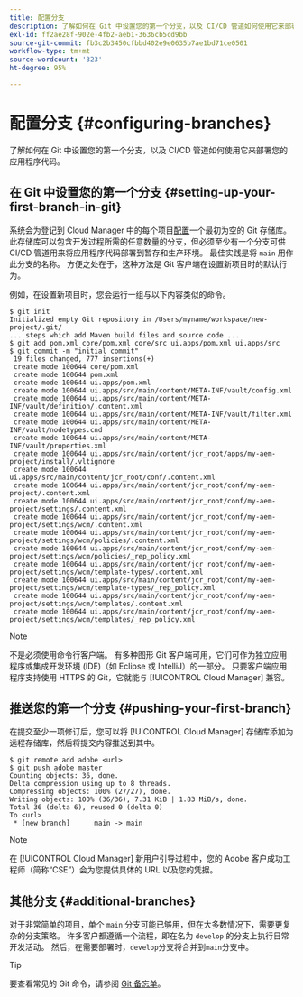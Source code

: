 ```yaml
---
title: 配置分支
description: 了解如何在 Git 中设置您的第一个分支，以及 CI/CD 管道如何使用它来部署您的应用程序代码。
exl-id: ff2ae28f-902e-4fb2-aeb1-3636cb5cd9bb
source-git-commit: fb3c2b3450cfbbd402e9e0635b7ae1bd71ce0501
workflow-type: tm+mt
source-wordcount: '323'
ht-degree: 95%

---
```



# 配置分支 {#configuring-branches}

了解如何在 Git 中设置您的第一个分支，以及 CI/CD 管道如何使用它来部署您的应用程序代码。

## 在 Git 中设置您的第一个分支 {#setting-up-your-first-branch-in-git}

系统会为登记到 Cloud Manager 中的每个项目[配置](/help/requirements/environment-provisioning.md)一个最初为空的 Git 存储库。 此存储库可以包含开发过程所需的任意数量的分支，但必须至少有一个分支可供 CI/CD 管道用来将应用程序代码部署到暂存和生产环境。 最佳实践是将 `main` 用作此分支的名称。 方便之处在于，这种方法是 Git 客户端在设置新项目时的默认行为。

例如，在设置新项目时，您会运行一组与以下内容类似的命令。

```shell
$ git init
Initialized empty Git repository in /Users/myname/workspace/new-project/.git/
... steps which add Maven build files and source code ...
$ git add pom.xml core/pom.xml core/src ui.apps/pom.xml ui.apps/src
$ git commit -m "initial commit"
 19 files changed, 777 insertions(+)
 create mode 100644 core/pom.xml
 create mode 100644 pom.xml
 create mode 100644 ui.apps/pom.xml
 create mode 100644 ui.apps/src/main/content/META-INF/vault/config.xml
 create mode 100644 ui.apps/src/main/content/META-INF/vault/definition/.content.xml
 create mode 100644 ui.apps/src/main/content/META-INF/vault/filter.xml
 create mode 100644 ui.apps/src/main/content/META-INF/vault/nodetypes.cnd
 create mode 100644 ui.apps/src/main/content/META-INF/vault/properties.xml
 create mode 100644 ui.apps/src/main/content/jcr_root/apps/my-aem-project/install/.vltignore
 create mode 100644 ui.apps/src/main/content/jcr_root/conf/.content.xml
 create mode 100644 ui.apps/src/main/content/jcr_root/conf/my-aem-project/.content.xml
 create mode 100644 ui.apps/src/main/content/jcr_root/conf/my-aem-project/settings/.content.xml
 create mode 100644 ui.apps/src/main/content/jcr_root/conf/my-aem-project/settings/wcm/.content.xml
 create mode 100644 ui.apps/src/main/content/jcr_root/conf/my-aem-project/settings/wcm/policies/.content.xml
 create mode 100644 ui.apps/src/main/content/jcr_root/conf/my-aem-project/settings/wcm/policies/_rep_policy.xml
 create mode 100644 ui.apps/src/main/content/jcr_root/conf/my-aem-project/settings/wcm/template-types/.content.xml
 create mode 100644 ui.apps/src/main/content/jcr_root/conf/my-aem-project/settings/wcm/template-types/_rep_policy.xml
 create mode 100644 ui.apps/src/main/content/jcr_root/conf/my-aem-project/settings/wcm/templates/.content.xml
 create mode 100644 ui.apps/src/main/content/jcr_root/conf/my-aem-project/settings/wcm/templates/_rep_policy.xml
```

>[!NOTE]
>
>不是必须使用命令行客户端。 有多种图形 Git 客户端可用，它们可作为独立应用程序或集成开发环境 (IDE)（如 Eclipse 或 IntelliJ）的一部分。 只要客户端应用程序支持使用 HTTPS 的 Git，它就能与 [!UICONTROL Cloud Manager] 兼容。

## 推送您的第一个分支 {#pushing-your-first-branch}

在提交至少一项修订后，您可以将 [!UICONTROL Cloud Manager] 存储库添加为远程存储库，然后将提交内容推送到其中。

```shell
$ git remote add adobe <url>
$ git push adobe master
Counting objects: 36, done.
Delta compression using up to 8 threads.
Compressing objects: 100% (27/27), done.
Writing objects: 100% (36/36), 7.31 KiB | 1.83 MiB/s, done.
Total 36 (delta 6), reused 0 (delta 0)
To <url>
 * [new branch]      main -> main
```

>[!NOTE]
>
>在 [!UICONTROL Cloud Manager] 新用户引导过程中，您的 Adobe 客户成功工程师（简称“CSE”）会为您提供具体的 URL 以及您的凭据。

## 其他分支 {#additional-branches}

对于非常简单的项目，单个 `main` 分支可能已够用，但在大多数情况下，需要更复杂的分支策略。 许多客户都遵循一个流程，即在名为 `develop` 的分支上执行日常开发活动。 然后，在需要部署时，`develop`分支将合并到`main`分支中。

>[!TIP]
>
>要查看常见的 Git 命令，请参阅 [Git 备忘单](https://training.github.com/downloads/github-git-cheat-sheet)。
